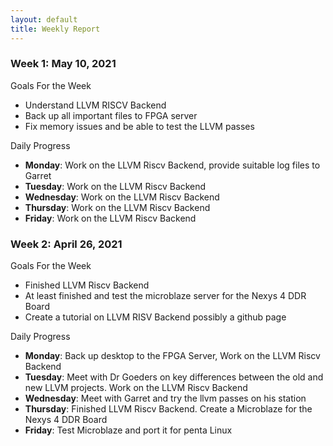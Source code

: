 ```yaml
---
layout: default
title: Weekly Report
---
```


### Week 1: May 10, 2021
Goals For the Week
* Understand LLVM RISCV Backend 
* Back up all important files to FPGA server
* Fix memory issues and be able to test the LLVM passes

Daily Progress

* **Monday**: Work on the LLVM Riscv Backend, provide suitable log files to Garret
* **Tuesday**: Work on the LLVM Riscv Backend
* **Wednesday**: Work on the LLVM Riscv Backend
* **Thursday**: Work on the LLVM Riscv Backend
* **Friday**: Work on the LLVM Riscv Backend

### Week 2: April 26, 2021
Goals For the Week
* Finished LLVM Riscv Backend
* At least finished and test the microblaze server for the Nexys 4 DDR Board
* Create a tutorial on LLVM RISV Backend possibly a github page

Daily Progress

* **Monday**: Back up desktop to the FPGA Server, Work on the LLVM Riscv Backend
* **Tuesday**: Meet with Dr Goeders on key differences between
the old and new LLVM projects. Work on the LLVM Riscv Backend
* **Wednesday**: Meet with Garret and try the llvm passes on his station
* **Thursday**:  Finished LLVM Riscv Backend. Create a Microblaze for the Nexys 4 DDR Board
* **Friday**: Test Microblaze and port it for penta Linux

